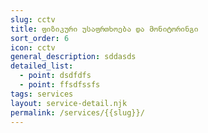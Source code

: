 ```yaml
---
slug: cctv
title: ფიზიკური უსაფრთხოება და მონიტორინგი
sort_order: 6
icon: cctv
general_description: sddasds
detailed_list:
  - point: dsdfdfs
  - point: ffsdfssfs
tags: services
layout: service-detail.njk
permalink: /services/{{slug}}/
---
```

